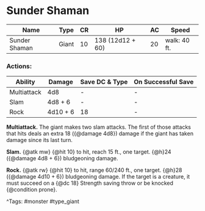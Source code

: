 # Sunder Shaman

| Name | Type | CR | HP | AC | Speed |
|------|------|----|----|----|-------|
| Sunder Shaman | Giant | 10 | 138 (12d12 + 60) | 20 | walk: 40 ft. |

### Actions:

| Ability | Damage | Save DC & Type | On Successful Save |
|---------|--------|----------------|--------------------|
| Multiattack | 4d8 | - | - |
| Slam | 4d8 + 6 | - | - |
| Rock | 4d10 + 6 | 18 | - |


**Multiattack.** The giant makes two slam attacks. The first of those attacks that hits deals an extra 18 ({@damage 4d8}) damage if the giant has taken damage since its last turn.

**Slam.** {@atk mw} {@hit 10} to hit, reach 15 ft., one target. {@h}24 ({@damage 4d8 + 6}) bludgeoning damage.

**Rock.** {@atk rw} {@hit 10} to hit, range 60/240 ft., one target. {@h}28 ({@damage 4d10 + 6}) bludgeoning damage. If the target is a creature, it must succeed on a {@dc 18} Strength saving throw or be knocked {@condition prone}.

^Tags: #monster #type_giant